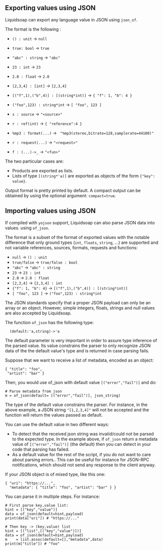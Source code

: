 Exporting values using JSON
---------------------------

Liquidsoap can export any language value in JSON using `json_of`.

The format is the following :

* `() : unit` -> `null`
* `true: bool` -> `true`
* `"abc" : string` -> `"abc"`
* `23 : int` -> `23`
* `2.0 : float` -> `2.0`
* `[2,3,4] : [int]` -> `[2,3,4]`
* `[("f",1),("b",4)] : [(string*int)]` -> `{ "f": 1, "b": 4 }`
* `("foo",123) : string*int` -> `[ "foo", 123 ]`
* `s : source` -> `"<source>"`
* `r : ref(int)` -> `{ "reference":4 }`
* `%mp3 : format(...)` -> ```
"%mp3(stereo,bitrate=128,samplerate=44100)"```

* `r : request(...)` -> `"<request>"`
* `f : (...)->_` -> `"<fun>"`

The two particular cases are:

* Products are exported as lists.
* Lists of type `[(string*'a)]` are exported as objects of the form `{"key": value}`.

Output format is pretty printed by default. A compact output can
be obtained by using the optional argument: `compact=true`.

Importing values using JSON
---------------------------

If compiled with `yojson` support, Liquidsoap can also
parse JSON data into values. using `of_json`.

The format is a subset of the format of exported values with the notable
difference that only ground types (`int`, `floats`, `string`, ...)
are supported and not variable references, sources, formats,
requests and functions:

* `null` -> `() : unit`
* `true/false` -> `true/false : bool`
* `"abc"` -> `"abc" : string`
* `23` -> `23 : int`
* `2.0` -> `2.0 : float`
* `[2,3,4]` -> `[2,3,4] : int`
* `{"f": 1, "b": 4}` -> `[("f",1),("b",4)] : [(string*int)]`
* `[ "foo", 123 ]` -> `("foo",123) : string*int`

The JSON standards specify that a proper JSON payload can only be an array or an
object. However, simple integers, floats, strings and null values are
also accepted by Liquidsoap.

The function `of_json` has the following type:

```
  (default:'a,string)->'a
```

The default parameter is very important in order to assure 
type inference of the parsed value. Its value constrains
the parser to only recognize JSON data of the the default value's 
type and is returned in case parsing fails.

Suppose that we want to receive a list of metadata, encoded as an object:

```
{ "title": "foo",
 "artist": "bar" }
```

Then, you would use of_json with default value `[("error","fail")]` and do:

```
# Parse metadata from json
m = of_json(default= [("error","fail")], json_string)
```

The type of the default value constrains the parser. For instance, in the 
above example, a JSON string `"[1,2,3,4]"` will not be accepted and the 
function will return the values passed as default.

You can use the default value in two different ways:

* To detect that the received json string was invalid/could not be parsed to the expected type. In the example above, if `of_json` return a metadata value of `[("error","fail")]` (the default) then you can detect in your code that parsing has failed.
* As a default value for the rest of the script, if you do not want to care about parsing errors.. This can be useful for instance for JSON-RPC notifications, which should not send any response to the client anyway.

If your JSON object is of mixed type, like this one:

```
{ "uri": "https://...",
  "metadata": { "title": "foo", "artist": "bar" } }
```

You can parse it in multiple steps. For instance:

```
# First parse key,value list:
hint = [("key","value")]
data = of_json(default=hint,payload)
print(data["uri"]) # "https://..."

# Then key -> (key,value) list
hint = [("list",[("key","value")])]
data = of_json(default=hint,payload)
m    = list.assoc(default=[],"metadata",data)
print(m["title"]) # "foo"
```


